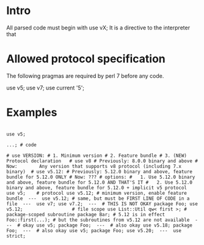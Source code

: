 # Intro

All parsed code must begin with use vX; It is a directive to the interpreter that 

# Allowed protocol specification

The following pragmas are required by perl 7 before any code. 

use v5;
use v7;
use current '5'; 

# Examples

```

use v5;

...; # code
```

```
# use VERSION: # 1. Minimum version # 2. Feature bundle # 3. (NEW) Protocol declaration   # use v8 # Previously: 8.0.0 binary and above # Now:        Any version that supports v8 protocol (including 7.x binary)  # use v5.12: # Previously: 5.12.0 binary and above, feature bundle for 5.12.0 ONLY # Now: ??? # options: #   1. Use 5.12.0 binary and above, feature bundle for 5.12.0 AND THAT'S IT #   2. Use 5.12.0 binary and above, feature bundle for 5.12.0 + implicit v5 protocol   use v5;    # protocol use v5.12; # minimum version, enable feature bundle  ---  use v5.12; # same, but must be FIRST LINE OF CODE in a file  ---  use v7; use v7.2;  ---  # THIS IS NOT OKAY package Foo; use v5.12;                  # file scope use List::Util qw< first >; # package-scoped subroutine package Bar; # 5.12 is in effect Foo::first(...); # but the subroutines from v5.12 are not available  ---  # okay use v5; package Foo;  ---  # also okay use v5.18; package Foo;  ---  # also okay use v5; package Foo; use v5.20;  ---  use strict;
```
